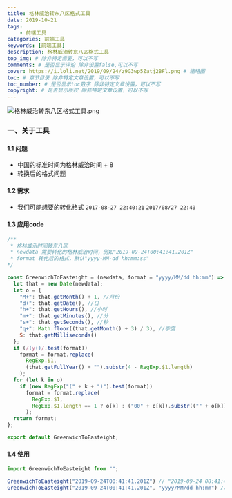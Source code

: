 ```yaml
---
title: 格林威治转东八区格式工具
date: 2019-10-21
tags: 
    - 前端工具
categories: 前端工具
keywords: [前端工具]
description: 格林威治转东八区格式工具
top_img: # 除非特定需要，可以不写
comments: # 是否显示评论 除非设置false,可以不写
cover: https://i.loli.net/2019/09/24/z9G3wp5Zatj2BFl.png # 缩略图
toc: # 章节目录 除非特定文章设置，可以不写
toc_number: # 是否显示toc数字 除非特定文章设置，可以不写
copyright: # 是否显示版权 除非特定文章设置，可以不写
---
```


![格林威治转东八区格式工具.png](https://i.loli.net/2019/09/24/YJTRXIp4he8qm6V.png)

### 一、关于工具
#### 1.1 问题
* 中国的标准时间为格林威治时间 + 8
* 转换后的格式问题
#### 1.2 需求
* 我们可能想要的转化格式 `2017-08-27 22:40:21` `2017/08/27 22:40`
#### 1.3 应用code
```js
/**
 * 格林威治时间转东八区
 * newdata 需要转化的格林威治时间，例如"2019-09-24T00:41:41.201Z"
 * format 转化后的格式，默认"yyyy-MM-dd hh:mm:ss"
*/

const GreenwichToEasteight = (newdata, format = "yyyy/MM/dd hh:mm") => {
  let that = new Date(newdata);
  let o = {
    "M+": that.getMonth() + 1, //月份
    "d+": that.getDate(), //日
    "h+": that.getHours(), //小时
    "m+": that.getMinutes(), //分
    "s+": that.getSeconds(), //秒
    "q+": Math.floor((that.getMonth() + 3) / 3), //季度
    S: that.getMilliseconds()
  };
  if (/(y+)/.test(format))
    format = format.replace(
      RegExp.$1,
      (that.getFullYear() + "").substr(4 - RegExp.$1.length)
    );
  for (let k in o)
    if (new RegExp("(" + k + ")").test(format))
      format = format.replace(
        RegExp.$1,
        RegExp.$1.length == 1 ? o[k] : ("00" + o[k]).substr(("" + o[k]).length)
      );
  return format;
};

export default GreenwichToEasteight;
```
#### 1.4 使用
```js
import GreenwichToEasteight from "";

GreenwichToEasteight("2019-09-24T00:41:41.201Z") // "2019-09-24 08:41:41"
GreenwichToEasteight("2019-09-24T00:41:41.201Z", "yyyy/MM/dd hh:mm") // "2019/09/24 08:41"
```

<br>
<br>
<br>
<br>
<br>